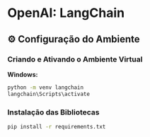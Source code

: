 # OpenAI: LangChain

## ⚙️ Configuração do Ambiente

### Criando e Ativando o Ambiente Virtual

**Windows:**
```bash
python -m venv langchain
langchain\Scripts\activate
```

### Instalação das Bibliotecas

```bash
pip install -r requirements.txt
```
